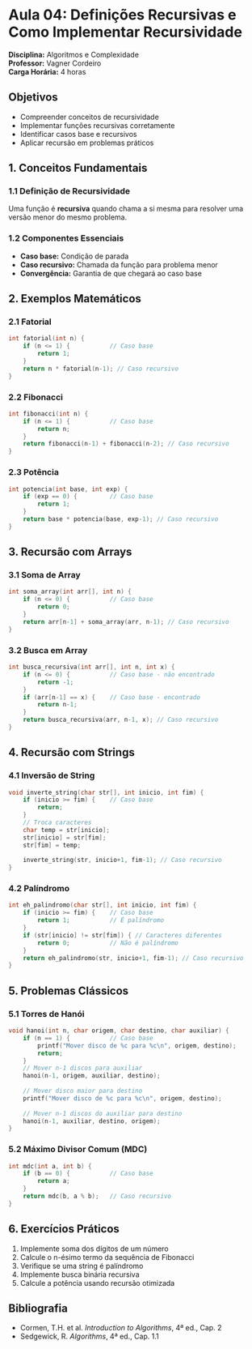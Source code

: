 # Aula 04: Definições Recursivas e Como Implementar Recursividade

**Disciplina:** Algoritmos e Complexidade  
**Professor:** Vagner Cordeiro  
**Carga Horária:** 4 horas  

## Objetivos

- Compreender conceitos de recursividade
- Implementar funções recursivas corretamente
- Identificar casos base e recursivos
- Aplicar recursão em problemas práticos

## 1. Conceitos Fundamentais

### 1.1 Definição de Recursividade
Uma função é **recursiva** quando chama a si mesma para resolver uma versão menor do mesmo problema.

### 1.2 Componentes Essenciais
- **Caso base:** Condição de parada
- **Caso recursivo:** Chamada da função para problema menor
- **Convergência:** Garantia de que chegará ao caso base

## 2. Exemplos Matemáticos

### 2.1 Fatorial
```c
int fatorial(int n) {
    if (n <= 1) {           // Caso base
        return 1;
    }
    return n * fatorial(n-1); // Caso recursivo
}
```

### 2.2 Fibonacci
```c
int fibonacci(int n) {
    if (n <= 1) {           // Caso base
        return n;
    }
    return fibonacci(n-1) + fibonacci(n-2); // Caso recursivo
}
```

### 2.3 Potência
```c
int potencia(int base, int exp) {
    if (exp == 0) {         // Caso base
        return 1;
    }
    return base * potencia(base, exp-1); // Caso recursivo
}
```

## 3. Recursão com Arrays

### 3.1 Soma de Array
```c
int soma_array(int arr[], int n) {
    if (n <= 0) {           // Caso base
        return 0;
    }
    return arr[n-1] + soma_array(arr, n-1); // Caso recursivo
}
```

### 3.2 Busca em Array
```c
int busca_recursiva(int arr[], int n, int x) {
    if (n <= 0) {           // Caso base - não encontrado
        return -1;
    }
    if (arr[n-1] == x) {    // Caso base - encontrado
        return n-1;
    }
    return busca_recursiva(arr, n-1, x); // Caso recursivo
}
```

## 4. Recursão com Strings

### 4.1 Inversão de String
```c
void inverte_string(char str[], int inicio, int fim) {
    if (inicio >= fim) {    // Caso base
        return;
    }
    // Troca caracteres
    char temp = str[inicio];
    str[inicio] = str[fim];
    str[fim] = temp;
    
    inverte_string(str, inicio+1, fim-1); // Caso recursivo
}
```

### 4.2 Palíndromo
```c
int eh_palindromo(char str[], int inicio, int fim) {
    if (inicio >= fim) {    // Caso base
        return 1;           // É palíndromo
    }
    if (str[inicio] != str[fim]) { // Caracteres diferentes
        return 0;           // Não é palíndromo
    }
    return eh_palindromo(str, inicio+1, fim-1); // Caso recursivo
}
```

## 5. Problemas Clássicos

### 5.1 Torres de Hanói
```c
void hanoi(int n, char origem, char destino, char auxiliar) {
    if (n == 1) {           // Caso base
        printf("Mover disco de %c para %c\n", origem, destino);
        return;
    }
    // Mover n-1 discos para auxiliar
    hanoi(n-1, origem, auxiliar, destino);
    
    // Mover disco maior para destino
    printf("Mover disco de %c para %c\n", origem, destino);
    
    // Mover n-1 discos do auxiliar para destino
    hanoi(n-1, auxiliar, destino, origem);
}
```

### 5.2 Máximo Divisor Comum (MDC)
```c
int mdc(int a, int b) {
    if (b == 0) {           // Caso base
        return a;
    }
    return mdc(b, a % b);   // Caso recursivo
}
```

## 6. Exercícios Práticos

1. Implemente soma dos dígitos de um número
2. Calcule o n-ésimo termo da sequência de Fibonacci
3. Verifique se uma string é palíndromo
4. Implemente busca binária recursiva
5. Calcule a potência usando recursão otimizada

## Bibliografia

- Cormen, T.H. et al. *Introduction to Algorithms*, 4ª ed., Cap. 2
- Sedgewick, R. *Algorithms*, 4ª ed., Cap. 1.1
